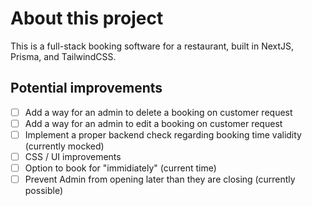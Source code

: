 # About this project

This is a full-stack booking software for a restaurant, built in NextJS, Prisma, and TailwindCSS.

## Potential improvements

- [ ] Add a way for an admin to delete a booking on customer request
- [ ] Add a way for an admin to edit a booking on customer request
- [ ] Implement a proper backend check regarding booking time validity (currently mocked)
- [ ] CSS / UI improvements
- [ ] Option to book for "immidiately" (current time)
- [ ] Prevent Admin from opening later than they are closing (currently possible)
